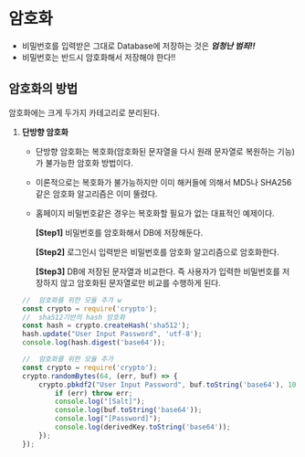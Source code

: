 # 암호화
- 비밀번호를 입력받은 그대로 Database에 저장하는 것은 **_엄청난 범죄!!_** 
- 비밀번호는 반드시 암호화해서 저장해야 한다!!

## 암호화의 방법
암호화에는 크게 두가지 카테고리로 분리된다.
1. **단방향 암호화**
    - 단방향 암호화는 복호화(암호화된 문자열을 다시 원래 문자열로 복원하는 기능)가 불가능한 암호화 방법이다. 
    - 이론적으로는 복호화가 불가능하지만 이미 해커들에 의해서 MD5나 SHA256같은 암호화 알고리즘은 이미 뚤렸다.
    - 홈페이지 비밀번호같은 경우는 복호화할 필요가 없는 대표적인 예제이다. 
        
        **[Step1]** 비밀번호를 암호화해서 DB에 저장해둔다. 
        
        **[Step2]** 로그인시 입력받은 비밀번호를 암호화 알고리즘으로 암호화한다.
        
        **[Step3]** DB에 저장된 문자열과 비교한다. 즉 사용자가 입력한 비밀번호를 저장하지 않고 암호화된 문자열로만 비교를 수행하게 된다.

    ```javascript
    //  암호화를 위한 모듈 추가 w
    const crypto = require('crypto');
    //  sha512기반의 hash 암호화 
    const hash = crypto.createHash('sha512');
    hash.update("User Input Password", 'utf-8');
    console.log(hash.digest('base64'));
    ```
    
    ```javascript
    //  암호화를 위한 모듈 추가 
    const crypto = require('crypto');
    crypto.randomBytes(64, (err, buf) => {
        crypto.pbkdf2("User Input Password", buf.toString('base64'), 100000, 64, 'sha512', function(err, derivedKey) {
            if (err) throw err;
            console.log("[Salt]");
            console.log(buf.toString('base64'));
            console.log("[Password]");
            console.log(derivedKey.toString('base64'));
        });
    });
    ```
